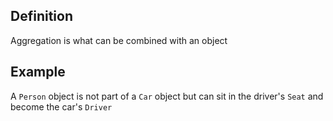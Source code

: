 ## Definition 
Aggregation is what can be combined with an object

## Example
A `Person` object is not part of a `Car` object but can sit in the driver's `Seat` and become the car's `Driver`